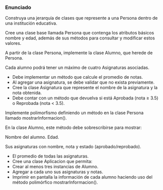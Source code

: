 ### Enunciado

Construya una jerarquía de clases que represente a una Persona dentro de una institución educativa.

Cree una clase base llamada Persona que contenga los atributos básicos nombre y edad, además de sus métodos para consultar y modificar estos valores.

A partir de la clase Persona, implemente la clase Alumno, que herede de Persona.

Cada alumno podrá tener un máximo de cuatro Asignaturas asociadas.

- Debe implementar un método que calcule el promedio de notas.
- Al agregar una asignatura, se debe validar que no exista previamente.
- Cree la clase Asignatura que represente el nombre de la asignatura y la nota obtenida.
- Debe contar con un método que devuelva si está Aprobada (nota ≥ 3.5) o Reprobada (nota < 3.5).

Implemente polimorfismo definiendo un método en la clase Persona llamado mostrarInformacion().

En la clase Alumno, este método debe sobrescribirse para mostrar:

Nombre del alumno.
Edad.

Sus asignaturas con nombre, nota y estado (aprobado/reprobado).

- El promedio de todas las asignaturas.
- Cree una clase Aplicacion que permita:
- Crear al menos tres instancias de Alumno.
- Agregar a cada uno sus asignaturas y notas.
- Imprimir en pantalla la información de cada alumno haciendo uso del método polimórfico mostrarInformacion().